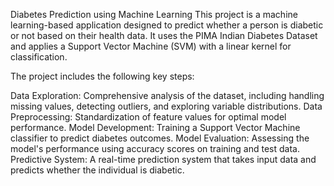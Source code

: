 Diabetes Prediction using Machine Learning
This project is a machine learning-based application designed to predict whether a person is diabetic or not based on their health data. It uses the PIMA Indian Diabetes Dataset and applies a Support Vector Machine (SVM) with a linear kernel for classification.

The project includes the following key steps:

Data Exploration: Comprehensive analysis of the dataset, including handling missing values, detecting outliers, and exploring variable distributions.
Data Preprocessing: Standardization of feature values for optimal model performance.
Model Development: Training a Support Vector Machine classifier to predict diabetes outcomes.
Model Evaluation: Assessing the model's performance using accuracy scores on training and test data.
Predictive System: A real-time prediction system that takes input data and predicts whether the individual is diabetic.
